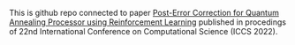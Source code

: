 This is github repo connected to paper [Post-Error Correction for Quantum Annealing Processor using Reinforcement Learning](https://www.iccs-meeting.org/archive/iccs2022/papers/133530246.pdf) 
published in procedings of 22nd International Conference on Computational Science (ICCS 2022).
